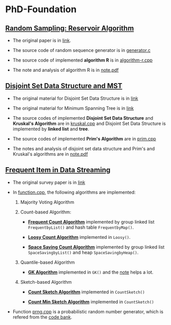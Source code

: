 # PhD-Foundation

## [Random Sampling: Reservoir Algorithm](PhD-Foundation/reservoir-random-sampling/)

- The original paper is in [link](https://www.cs.umd.edu/~samir/498/vitter.pdf).

- The source code of random sequence generator is in [generator.c](PhD-Foundation/reservoir-random-sampling/generator.c)

- The source code of implemented **algorithm R** is in [algorithm-r.cpp](PhD-Foundation/reservoir-random-sampling/algorithm-r.cpp)

- The note and analysis of algorithm R is in [note.pdf](PhD-Foundation/reservoir-random-sampling/Reservoir_Random_Sampling.pdf)


## [Disjoint Set Data Structure and MST](PhD-Foundation/minimum-spanning-tree/)

- The original material for Disjoint Set Data Structure is in [link](https://ocw.mit.edu/courses/electrical-engineering-and-computer-science/6-046j-design-and-analysis-of-algorithms-spring-2012/lecture-notes/MIT6_046JS12_lec16.pdf)

- The original material for Minimum Spanning Tree is in [link](https://ocw.mit.edu/courses/electrical-engineering-and-computer-science/6-046j-design-and-analysis-of-algorithms-spring-2012/lecture-notes/MIT6_046JS12_lec04.pdf)

- The source codes of implemented **Disjoint Set Data Structure** and **Kruskal's Algorithm** are in [kruskal.cpp](PhD-Foundation/minimum-spanning-tree/kruskal.cpp) and Disjoint Set Data Structure is implemented by **linked list** and **tree**.

- The source codes of implemented **Prim's Algorithm** are in [prim.cpp](PhD-Foundation/minimum-spanning-tree/prim.cpp)

- The notes and analysis of disjoint set data structure and Prim's and Kruskal's algorithms are in [note.pdf](PhD-Foundation/minimum-spanning-tree/Minimum_Spanning_Tree.pdf)


## [Frequent Item in Data Streaming](PhD-Foundation/frequent-item-in-stream/)

- The original survey paper is in [link](http://delivery.acm.org/10.1145/1460000/1454225/p1530-cormode.pdf?ip=137.132.216.137&id=1454225&acc=ACTIVE%20SERVICE&key=FF6731C4D3E3CFFF%2EBB5EB8D2067C1662%2E4D4702B0C3E38B35%2E4D4702B0C3E38B35&__acm__=1564969963_b64b1e518a3ff38bb9e3408fcbe4e199)

- In [function.cpp](PhD-Foundation/frequent-item-in-stream/function.cpp), the following algorithms are implemented:

	1. Majority Voting Algorithm
	2. Count-based Algorithm:

		- **[Frequent Count Algorithm](PhD-Foundation/frequent-item-in-stream/paper/frequent)** implemented by group linked list `FrequentbyList()` and hash table `FrequentbyMap()`.

		- **[Loosy Count Algorithm](PhD-Foundation/frequent-item-in-stream/paper/loosy)** implemented in `Loosy()`.

		- **[Space Saving Count Algorithm](PhD-Foundation/frequent-item-in-stream/paper/spacesaving)** implemented by group linked list `SpaceSavingbyList()` and heap `SpaceSavingbyHeap()`.

	3. Quantile-based Algorithm
		- **[GK Algorithm](PhD-Foundation/frequent-item-in-stream/paper/gk)** implemented in `GK()` and the [note](http://www.mathcs.emory.edu/~cheung/Courses/584-StreamDB/Syllabus/08-Quantile/Greenwald.html#proofprop1) helps a lot.

	4. Sketch-based Algorithm
		- **[Count Sketch Algorithm](PhD-Foundation/frequent-item-in-stream/paper/countsketch)** implemented in `CountSketch()`

		- **[Count Min Sketch Algorithm](PhD-Foundation/frequent-item-in-stream/paper/countminsketch)** implemented in `CountSketch()`

- Function [prng.cpp](PhD-Foundation/frequent-item-in-stream/prng.cpp) is a probabilistic random number generator, which is refered from the [code bank](https://www.cs.rutgers.edu/~muthu/massdal-code-index.html).





